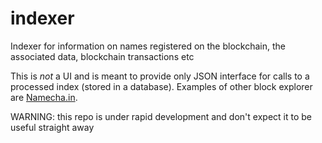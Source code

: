 # indexer
Indexer for information on names registered on the blockchain, the associated data, blockchain transactions etc

This is *not* a UI and is meant to provide only JSON interface for calls to a processed index (stored in a database). Examples of other block explorer are [Namecha.in](http://namecha.in).

WARNING: this repo is under rapid development and don't expect it to be useful straight away
